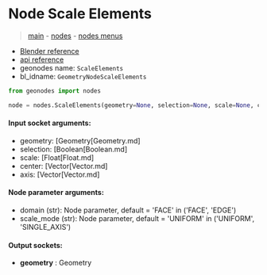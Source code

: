 # Node Scale Elements

> [main](../structure.md) - [nodes](nodes.md) - [nodes menus](nodes_menus.md)

- [Blender reference](https://docs.blender.org/manual/en/latest/modeling/geometry_nodes/mesh/scale_elements.html)
- [api reference](https://docs.blender.org/api/current/bpy.types.GeometryNodeScaleElements.html)
- geonodes name: `ScaleElements`
- bl_idname: `GeometryNodeScaleElements`

```python
from geonodes import nodes

node = nodes.ScaleElements(geometry=None, selection=None, scale=None, center=None, axis=None, domain='FACE', scale_mode='UNIFORM')
```

#### Input socket arguments:

- geometry: [Geometry[Geometry.md]
- selection: [Boolean[Boolean.md]
- scale: [Float[Float.md]
- center: [Vector[Vector.md]
- axis: [Vector[Vector.md]

#### Node parameter arguments:

- domain (str): Node parameter, default = 'FACE' in ('FACE', 'EDGE')
- scale_mode (str): Node parameter, default = 'UNIFORM' in ('UNIFORM', 'SINGLE_AXIS')

#### Output sockets:

- **geometry** : Geometry

